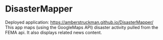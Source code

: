 # DisasterMapper

Deployed application:  https://amberstruckman.github.io/DisasterMapper/
This app maps (using the GoogleMaps API) disaster activity pulled from the FEMA api.  It also displays related news content.
